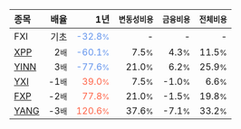 | **종목** | **배율** | **1년** | **<small>변동성비용</small>** | **<small>금융비용</small>** | **<small>전체비용</small>** |
| :------- | -------: | ------: | --------------: | ------------: | ------------: |
| FXI | 기초 | <span style="color: cornflowerblue">-32.8<small>%</small></span> | - | - | - |
| [XPP](/xpp/) | 2<small>배</small> | <span style="color: cornflowerblue">-60.1<small>%</small></span> | 7.5<small>%</small> | 4.3<small>%</small> | 11.5<small>%</small> |
| [YINN](/yinn/) | 3<small>배</small> | <span style="color: cornflowerblue">-77.6<small>%</small></span> | 21.0<small>%</small> | 6.2<small>%</small> | 25.9<small>%</small> |
| [YXI](/yxi/) | -1<small>배</small> | <span style="color: tomato">39.0<small>%</small></span> | 7.5<small>%</small> | -1.0<small>%</small> | 6.6<small>%</small> |
| [FXP](/fxp/) | -2<small>배</small> | <span style="color: tomato">77.8<small>%</small></span> | 21.0<small>%</small> | -1.5<small>%</small> | 19.8<small>%</small> |
| [YANG](/yang/) | -3<small>배</small> | <span style="color: tomato">120.6<small>%</small></span> | 37.6<small>%</small> | -7.1<small>%</small> | 33.2<small>%</small> |